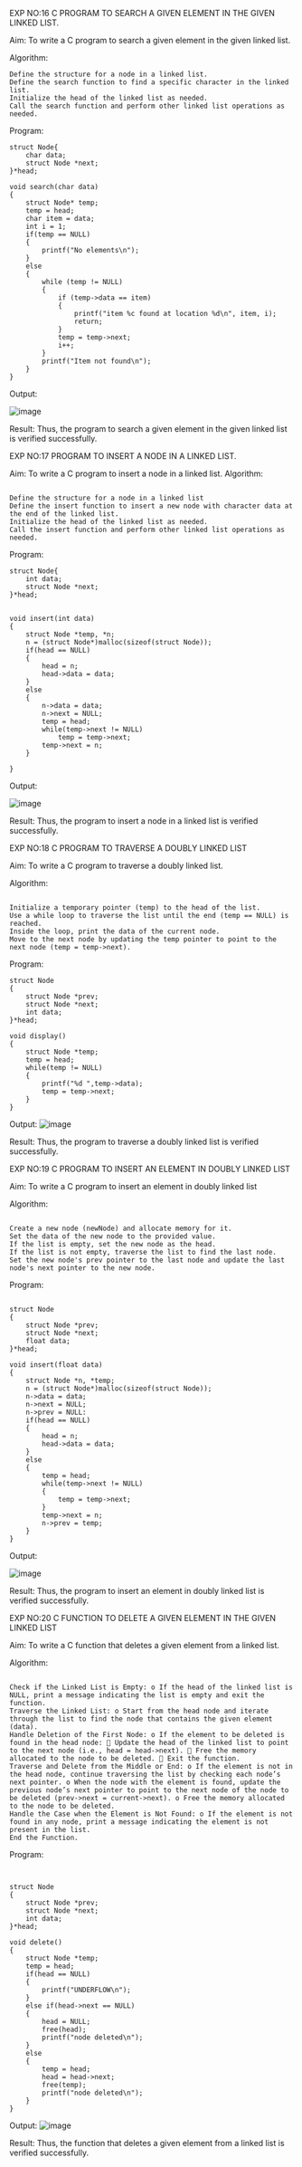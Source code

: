 EXP NO:16 C PROGRAM TO SEARCH A GIVEN ELEMENT IN THE GIVEN LINKED LIST. 

Aim: To write a C program to search a given element in the given linked list.

Algorithm:
```
Define the structure for a node in a linked list.
Define the search function to find a specific character in the linked list.
Initialize the head of the linked list as needed.
Call the search function and perform other linked list operations as needed.
```
Program:
```
struct Node{
    char data; 
    struct Node *next;
}*head;

void search(char data)
{
    struct Node* temp;
    temp = head;
    char item = data;
    int i = 1;
    if(temp == NULL)
    {
        printf("No elements\n");
    }
    else
    {
        while (temp != NULL) 
        {
            if (temp->data == item) 
            {
                printf("item %c found at location %d\n", item, i);
                return;
            }
            temp = temp->next;
            i++;    
        }
        printf("Item not found\n");
    }
}
```

Output:

![image](https://github.com/user-attachments/assets/3e707b6e-1e34-4471-add4-c6581e62b277)


Result: Thus, the program to search a given element in the given linked list is verified successfully.

EXP NO:17 PROGRAM TO INSERT A NODE IN A LINKED LIST.

Aim: To write a C program to insert a node in a linked list. 
Algorithm:
```

Define the structure for a node in a linked list
Define the insert function to insert a new node with character data at the end of the linked list.
Initialize the head of the linked list as needed.
Call the insert function and perform other linked list operations as needed.
```
Program:
```
struct Node{
    int data; 
    struct Node *next;
}*head;


void insert(int data)
{
    struct Node *temp, *n;
    n = (struct Node*)malloc(sizeof(struct Node));
    if(head == NULL)
    {
        head = n;
        head->data = data;
    }
    else
    {
        n->data = data;
        n->next = NULL;
        temp = head;
        while(temp->next != NULL)
            temp = temp->next;
        temp->next = n;
    }
    
}
```

Output:

![image](https://github.com/user-attachments/assets/2b627e21-01e8-41a5-9879-93832a86db50)


Result: Thus, the program to insert a node in a linked list is verified successfully.

EXP NO:18 C PROGRAM TO TRAVERSE A DOUBLY LINKED LIST 


Aim: To write a C program to traverse a doubly linked list.

Algorithm:
```

Initialize a temporary pointer (temp) to the head of the list.
Use a while loop to traverse the list until the end (temp == NULL) is reached.
Inside the loop, print the data of the current node.
Move to the next node by updating the temp pointer to point to the next node (temp = temp->next).
```
Program:

```
struct Node
{
    struct Node *prev;
    struct Node *next;
    int data;
}*head;

void display()
{
    struct Node *temp;
    temp = head;
    while(temp != NULL)
    {
        printf("%d ",temp->data);
        temp = temp->next;
    }
}
```
Output:
![image](https://github.com/user-attachments/assets/df1b10dd-048b-4704-ad27-6da804da85ce)




Result: Thus, the program to traverse a doubly linked list is verified successfully.

EXP NO:19 C PROGRAM TO INSERT AN ELEMENT IN DOUBLY LINKED LIST 

Aim: To write a C program to insert an element in doubly linked list

Algorithm:
```

Create a new node (newNode) and allocate memory for it.
Set the data of the new node to the provided value.
If the list is empty, set the new node as the head.
If the list is not empty, traverse the list to find the last node.
Set the new node's prev pointer to the last node and update the last node's next pointer to the new node.
```
Program:
```

struct Node
{
    struct Node *prev;
    struct Node *next;
    float data;
}*head;

void insert(float data)
{
    struct Node *n, *temp;
    n = (struct Node*)malloc(sizeof(struct Node));
    n->data = data;
    n->next = NULL;
    n->prev = NULL:
    if(head == NULL)
    {
        head = n;
        head->data = data;
    }
    else
    {
        temp = head;
        while(temp->next != NULL)
        {
            temp = temp->next;
        }
        temp->next = n;
        n->prev = temp;
    }
}
```

Output:

![image](https://github.com/user-attachments/assets/5859bdc0-7d2f-41ad-8437-5a6fd37f0fae)


Result: Thus, the program to insert an element in doubly linked list is verified successfully.

EXP NO:20 C FUNCTION TO DELETE A GIVEN ELEMENT IN THE GIVEN LINKED LIST

Aim: To write a C function that deletes a given element from a linked list.

Algorithm:
```

Check if the Linked List is Empty: o If the head of the linked list is NULL, print a message indicating the list is empty and exit the function.
Traverse the Linked List: o Start from the head node and iterate through the list to find the node that contains the given element (data).
Handle Deletion of the First Node: o If the element to be deleted is found in the head node:  Update the head of the linked list to point to the next node (i.e., head = head->next).  Free the memory allocated to the node to be deleted.  Exit the function.
Traverse and Delete from the Middle or End: o If the element is not in the head node, continue traversing the list by checking each node’s next pointer. o When the node with the element is found, update the previous node’s next pointer to point to the next node of the node to be deleted (prev->next = current->next). o Free the memory allocated to the node to be deleted.
Handle the Case when the Element is Not Found: o If the element is not found in any node, print a message indicating the element is not present in the list.
End the Function.
```
Program:
```


struct Node
{
    struct Node *prev;
    struct Node *next;
    int data;
}*head;

void delete()
{
    struct Node *temp;
    temp = head;
    if(head == NULL)
    {
        printf("UNDERFLOW\n");
    }
    else if(head->next == NULL)
    {
        head = NULL;
        free(head);
        printf("node deleted\n");
    }
    else
    {
        temp = head;
        head = head->next;
        free(temp);
        printf("node deleted\n");
    }
}
```

Output:
![image](https://github.com/user-attachments/assets/2f8785a7-ea78-42c7-81b1-34c7a0882582)




Result: Thus, the function that deletes a given element from a linked list is verified successfully.

